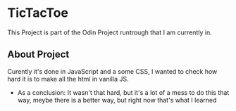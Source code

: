 # TicTacToe

This Project is part of the Odin Project runtrough that I am currently in.

## About Project

Curently it's done in JavaScript and a some CSS, I wanted to check how hard it is to make all the html in vanilla JS.

* As a conclusion: It wasn't that hard, but it's a lot of a mess to do this that way,
 meybe there is a better way, but right now that's what I learned


